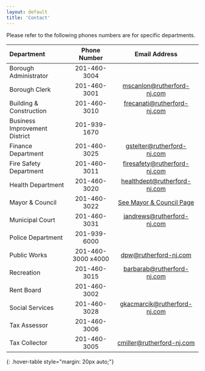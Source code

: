 ```yaml
---
layout: default
title: 'Contact'
---
```


Please refer to the following phones numbers are for specific departments.

| Department | Phone Number | Email Address |
|:--------|:-------:|:-------:|
| Borough Administrator | 201-460-3004 |
| Borough Clerk | 201-460-3001 | mscanlon@rutherford-nj.com |
| Building & Construction | 201-460-3010 | frecanati@rutherford-nj.com |
| Business Improvement District | 201-939-1670 |
| Finance Department | 201-460-3025 | gstelter@rutherford-nj.com |
| Fire Safety Department | 201-460-3011 | firesafety@rutherford-nj.com |
| Health Department | 201-460-3020 | healthdept@rutherford-nj.com |
| Mayor & Council | 201-460-3022 | [See Mayor & Council Page](/government/mayor-council/) |
| Municipal Court | 201-460-3031 | jandrews@rutherford-nj.com |
| Police Department | 201-939-6000 |
| Public Works | 201-460-3000 x4000 | dpw@rutherford-nj.com |
| Recreation | 201-460-3015 | barbarab@rutherford-nj.com |
| Rent Board | 201-460-3002 |
| Social Services | 201-460-3028 | gkacmarcik@rutherford-nj.com |
| Tax Assessor | 201-460-3006 |
| Tax Collector | 201-460-3005 | cmiller@rutherford-nj.com |
{: .hover-table style="margin: 20px auto;"}
